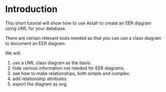 # Introduction

This short tutorial will show how to use Astah to create an EER diagram using UML for your database. 

There are certain relevant tools needed so that you can use a class diagram to document an EER diagram.

We will:

1) use a UML class diagram as the basis.
2) hide various information not needed for EER diagrams. 
3) see how to make relationships, both simple and complex.
4) add relationship attributes.
5) export the diagram as svg.